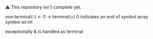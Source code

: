 ⚠️ This repository isn't complete yet.

non terminal(-) <- 0 -> terminal(+)
0 indicates an end of symbol array
symbol as int

exceptionally & is handled as terminal